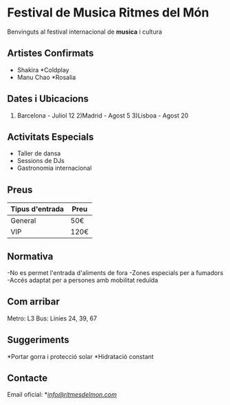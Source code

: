 # Festival de Musica Ritmes del Món

Benvinguts al festival internacional de **musica** i cultura

## Artistes Confirmats
* Shakira
*Coldplay
* Manu Chao
*Rosalia

## Dates i Ubicacions
1) Barcelona - Juliol 12
2)Madrid - Agost 5
3)Lisboa - Agost 20

## Activitats Especials
- Taller de dansa
- Sessions de DJs
- Gastronomia internacional

## Preus
|Tipus d'entrada|Preu
|---|---
General|50€
VIP|120€

## Normativa
-No es permet l'entrada d'aliments de fora
-Zones especials per a fumadors
-Accés adaptat per a persones amb mobilitat reduïda

## Com arribar
Metro: L3
Bus: Línies 24, 39, 67

## Suggeriments
*Portar gorra i protecció solar
*Hidratació constant

## Contacte
Email oficial: **info@ritmesdelmon.com*

